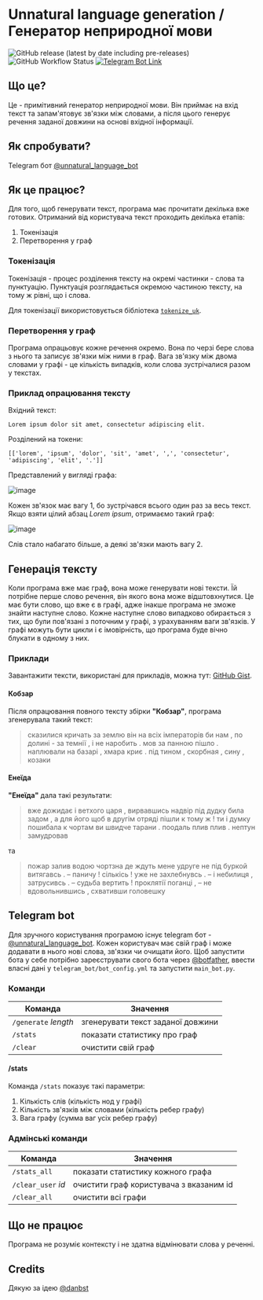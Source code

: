 # Unnatural language generation / Генератор неприродної мови

![GitHub release (latest by date including pre-releases)](https://img.shields.io/github/v/release/andrewyazura/unnatural-language-generation?include_prereleases&label=release&labelColor=181717&logo=github)
![GitHub Workflow Status](https://img.shields.io/github/workflow/status/andrewyazura/unnatural-language-generation/Lint?label=linter&labelColor=181717&logo=github)
[![Telegram Bot Link](https://img.shields.io/static/v1?label=Telegram&message=bot&color=26a5e4&labelColor=181717&logo=telegram)](https://t.me/unnatural_language_bot)

## Що це?

Це - примітивний генератор неприродної мови.
Він приймає на вхід текст та запам'ятовує зв'язки між словами, а після цього генерує речення заданої довжини на основі вхідної інформації.

## Як спробувати?

Telegram бот [@unnatural_language_bot](https://t.me/unnatural_language_bot)

## Як це працює?

Для того, щоб генерувати текст, програма має прочитати декілька вже готових.
Отриманий від користувача текст проходить декілька етапів:

1. Токенізація
2. Перетворення у граф

### Токенізація

Токенізація - процес розділення тексту на окремі частинки - слова та пунктуацію.
Пунктуація розглядається окремою частиною тексту, на тому ж рівні, що і слова.

Для токенізації використовується бібліотека [`tokenize_uk`](https://github.com/lang-uk/tokenize-uk).

### Перетворення у граф

Програма опрацьовує кожне речення окремо.
Вона по черзі бере слова з нього та записує зв'язки між ними в граф.
Вага зв'язку між двома словами у графі - це кількість випадків, коли слова зустрічалися разом у текстах.

### Приклад опрацювання тексту

Вхідний текст:

`Lorem ipsum dolor sit amet, consectetur adipiscing elit.`

Розділений на токени:

`[['lorem', 'ipsum', 'dolor', 'sit', 'amet', ',', 'consectetur', 'adipiscing', 'elit', '.']]`

Представлений у вигляді графа:

![image](https://user-images.githubusercontent.com/39884112/123977582-c9113700-d9c7-11eb-9e8b-7f9de9897f7e.png)

Кожен зв'язок має вагу 1, бо зустрічався всього один раз за весь текст. Якщо взяти цілий абзац _Lorem ipsum_, отримаємо такий граф:

![image](https://user-images.githubusercontent.com/39884112/123977950-21e0cf80-d9c8-11eb-8e16-56cd4fdede43.png)

Слів стало набагато більше, а деякі зв'язки мають вагу 2.

## Генерація тексту

Коли програма вже має граф, вона може генерувати нові тексти.
Їй потрібне перше слово речення, він якого вона може відштовхнутися.
Це має бути слово, що вже є в графі, адже інакше програма не зможе знайти наступне слово.
Кожне наступне слово випадково обирається з тих, що були пов'язані з поточним у графі, з урахуванням ваги зв'язків.
У графі можуть бути цикли і є імовірність, що програма буде вічно блукати в одному з них.

### Приклади

Завантажити тексти, використані для прикладів, можна тут: [GitHub Gist](https://gist.github.com/andrewyazura/98b612f4fe9c3075177d992495ccee12).

#### Кобзар

Після опрацювання повного тексту збірки **"Кобзар"**, програма згенерувала такий текст:

> сказилися кричать за землю він на всіх імператорів би нам , по долині - за темнії , і не наробить . мов за панною пішло . наплювали на базарі , хмара криє . під тином , скорбная , сину , козаки

#### Енеїда

**"Енеїда"** дала такі результати:

> вже дожидає і ветхого царя , вирвавшись надвір під дудку била задом , а для його щоб в другім отряді пішли к тому ж ! ти і думку пошибала к чортам ви швидче тарани . поодаль плив плив . нептун замудровав

та

> пожар залив водою чортзна де ждуть мене удруге не під буркой витягавсь . – паничу ! сількісь ! уже не захлебнувсь . – і небилиця , затрусивсь . – судьба вертить ! проклятії поганці , – не вдовольнившись , схвативши головешку

## Telegram bot

Для зручного користування програмою існує telegram бот - [@unnatural_language_bot](https://t.me/unnatural_language_bot).
Кожен користувач має свій граф і може додавати в нього нові слова, зв'язки чи очищати його.
Щоб запустити бота у себе потрібно зареєструвати свого бота через [@botfather](https://t.me/botfather), ввести власні дані у `telegram_bot/bot_config.yml` та запустити `main_bot.py`.

### Команди

| Команда              | Значення                          |
| -------------------- | --------------------------------- |
| `/generate` _length_ | згенерувати текст заданої довжини |
| `/stats`             | показати статистику про граф      |
| `/clear`             | очистити свій граф                |

#### /stats

Команда `/stats` показує такі параметри:

1. Кількість слів (кількість нод у графі)
2. Кількість зв'язків між словами (кількість ребер графу)
3. Вага графу (сумма ваг усіх ребер графу)

### Адмінські команди

| Команда            | Значення                                |
| ------------------ | --------------------------------------- |
| `/stats_all`       | показати статистику кожного графа       |
| `/clear_user` _id_ | очистити граф користувача з вказаним id |
| `/clear_all`       | очистити всі графи                      |

## Що не працює

Програма не розуміє контексту і не здатна відмінювати слова у реченні.

## Credits

Дякую за ідею [@danbst](https://github.com/danbst)

